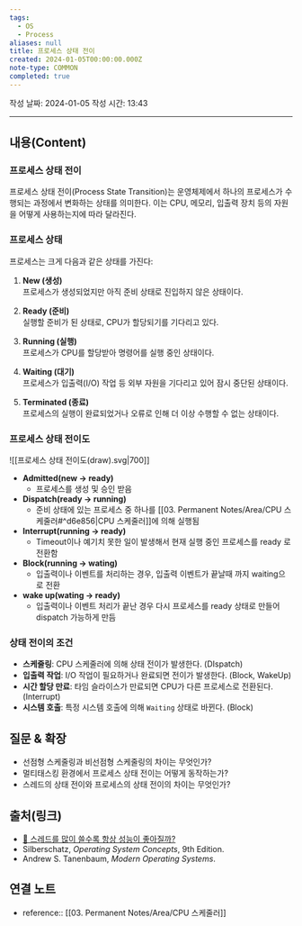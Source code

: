 ```yaml
---
tags:
  - OS
  - Process
aliases: null
title: 프로세스 상태 전이
created: 2024-01-05T00:00:00.000Z
note-type: COMMON
completed: true
---
```

작성 날짜: 2024-01-05
작성 시간: 13:43


----
## 내용(Content)

### 프로세스 상태 전이

프로세스 상태 전이(Process State Transition)는 운영체제에서 하나의 프로세스가 수행되는 과정에서 변화하는 상태를 의미한다. 이는 CPU, 메모리, 입출력 장치 등의 자원을 어떻게 사용하는지에 따라 달라진다.

### 프로세스 상태

프로세스는 크게 다음과 같은 상태를 가진다:

1. **New (생성)**  
	프로세스가 생성되었지만 아직 준비 상태로 진입하지 않은 상태이다.

2. **Ready (준비)**  
	실행할 준비가 된 상태로, CPU가 할당되기를 기다리고 있다.

3. **Running (실행)**  
	프로세스가 CPU를 할당받아 명령어를 실행 중인 상태이다.

4. **Waiting (대기)**  
	프로세스가 입출력(I/O) 작업 등 외부 자원을 기다리고 있어 잠시 중단된 상태이다.

5. **Terminated (종료)**  
	프로세스의 실행이 완료되었거나 오류로 인해 더 이상 수행할 수 없는 상태이다.

### 프로세스 상태 전이도
![[프로세스 상태 전이도(draw).svg|700]]

- **Admitted(new -> ready)**
	- 프로세스를 생성 및 승인 받음
- **Dispatch(ready -> running)**
	- 준비 상태에 있는 프로세스 중 하나를 [[03. Permanent Notes/Area/CPU 스케줄러#^d6e856|CPU 스케줄러]]에 의해 실행됨
- **Interrupt(running -> ready)**
	- Timeout이나 예기치 못한 일이 발생해서 현재 실행 중인 프로세스를 ready 로 전환함
- **Block(running -> wating)**
	- 입출력이나 이벤트를 처리하는 경우, 입출력 이벤트가 끝날때 까지 waiting으로 전환
- **wake up(wating -> ready)**
	- 입출력이나 이벤트 처리가 끝난 경우 다시 프로세스를 ready 상태로 만들어 dispatch 가능하게 만듬

### 상태 전이의 조건

- **스케줄링**: CPU 스케줄러에 의해 상태 전이가 발생한다. (DIspatch)
- **입출력 작업**: I/O 작업이 필요하거나 완료되면 전이가 발생한다. (Block, WakeUp)
- **시간 할당 만료**: 타임 슬라이스가 만료되면 CPU가 다른 프로세스로 전환된다. (Interrupt)
- **시스템 호출**: 특정 시스템 호출에 의해 `Waiting` 상태로 바뀐다. (Block)

## 질문 & 확장

- 선점형 스케줄링과 비선점형 스케줄링의 차이는 무엇인가?
- 멀티태스킹 환경에서 프로세스 상태 전이는 어떻게 동작하는가?
- 스레드의 상태 전이와 프로세스의 상태 전이의 차이는 무엇인가?

## 출처(링크)
- [🤔 스레드를 많이 쓸수록 항상 성능이 좋아질까?](https://inpa.tistory.com/entry/%F0%9F%91%A9%E2%80%8D%F0%9F%92%BB-Is-more-threads-always-better#1._%EC%9E%84%EA%B3%84_%EC%98%81%EC%97%AD%EC%97%90_%EB%8C%80%ED%95%9C_%EB%8F%99%EA%B8%B0%ED%99%94_%EB%B9%84%EC%9A%A9)
- Silberschatz, _Operating System Concepts_, 9th Edition.
- Andrew S. Tanenbaum, _Modern Operating Systems_.


## 연결 노트

- reference:: [[03. Permanent Notes/Area/CPU 스케줄러]]
